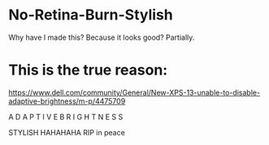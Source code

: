 # No-Retina-Burn-Stylish

Why have I made this? Because it looks good? Partially. 

This is the true reason:
======
https://www.dell.com/community/General/New-XPS-13-unable-to-disable-adaptive-brightness/m-p/4475709

A D A P T I V E  B R I G H T N E S S

STYLISH HAHAHAHA RIP in peace

